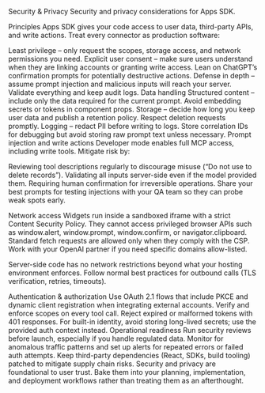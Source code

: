 Security & Privacy
Security and privacy considerations for Apps SDK.

Principles
Apps SDK gives your code access to user data, third-party APIs, and write actions. Treat every connector as production software:

Least privilege – only request the scopes, storage access, and network permissions you need.
Explicit user consent – make sure users understand when they are linking accounts or granting write access. Lean on ChatGPT’s confirmation prompts for potentially destructive actions.
Defense in depth – assume prompt injection and malicious inputs will reach your server. Validate everything and keep audit logs.
Data handling
Structured content – include only the data required for the current prompt. Avoid embedding secrets or tokens in component props.
Storage – decide how long you keep user data and publish a retention policy. Respect deletion requests promptly.
Logging – redact PII before writing to logs. Store correlation IDs for debugging but avoid storing raw prompt text unless necessary.
Prompt injection and write actions
Developer mode enables full MCP access, including write tools. Mitigate risk by:

Reviewing tool descriptions regularly to discourage misuse (“Do not use to delete records”).
Validating all inputs server-side even if the model provided them.
Requiring human confirmation for irreversible operations.
Share your best prompts for testing injections with your QA team so they can probe weak spots early.

Network access
Widgets run inside a sandboxed iframe with a strict Content Security Policy. They cannot access privileged browser APIs such as window.alert, window.prompt, window.confirm, or navigator.clipboard. Standard fetch requests are allowed only when they comply with the CSP. Work with your OpenAI partner if you need specific domains allow-listed.

Server-side code has no network restrictions beyond what your hosting environment enforces. Follow normal best practices for outbound calls (TLS verification, retries, timeouts).

Authentication & authorization
Use OAuth 2.1 flows that include PKCE and dynamic client registration when integrating external accounts.
Verify and enforce scopes on every tool call. Reject expired or malformed tokens with 401 responses.
For built-in identity, avoid storing long-lived secrets; use the provided auth context instead.
Operational readiness
Run security reviews before launch, especially if you handle regulated data.
Monitor for anomalous traffic patterns and set up alerts for repeated errors or failed auth attempts.
Keep third-party dependencies (React, SDKs, build tooling) patched to mitigate supply chain risks.
Security and privacy are foundational to user trust. Bake them into your planning, implementation, and deployment workflows rather than treating them as an afterthought.

